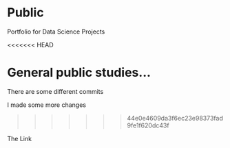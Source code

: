 # Public
Portfolio for Data Science Projects

<<<<<<< HEAD

General public studies...
=======
There are some different commits 


I made some more changes 
>>>>>>> 44e0e4609da3f6ec23e98373fad9fe1f620dc43f

<a herf='https://stackoverflow.com/questions/25692293/inserting-a-link-to-a-webpage-in-an-ipython-notebook'>The Link</a> 


